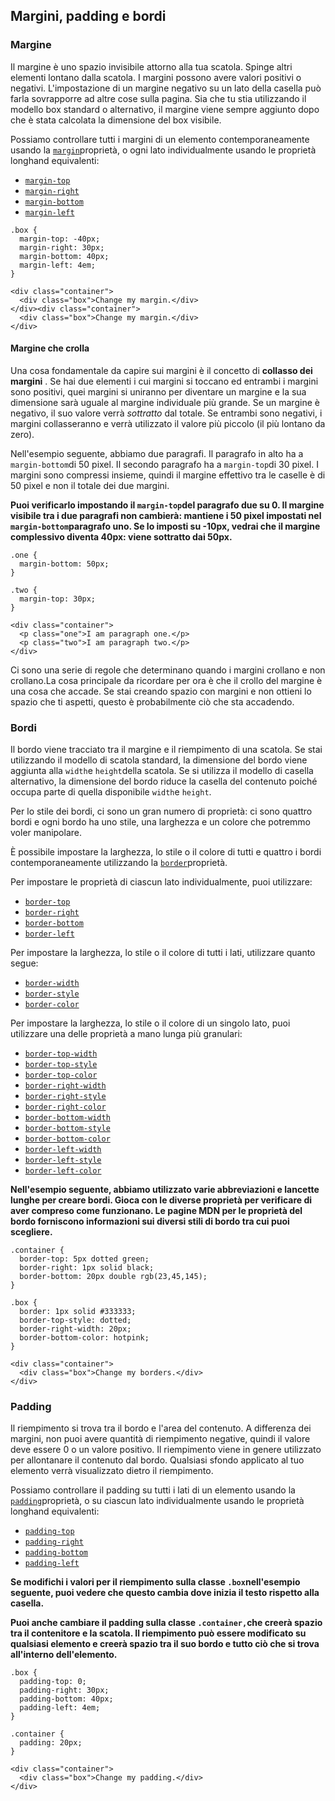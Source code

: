 ## Margini, padding e bordi

### Margine

Il margine è uno spazio invisibile attorno alla tua scatola. Spinge altri elementi lontano dalla scatola. I margini possono avere valori positivi o negativi. L'impostazione di un margine negativo su un lato della casella può farla sovrapporre ad altre cose sulla pagina. Sia che tu stia utilizzando il modello box standard o alternativo, il  margine viene sempre aggiunto dopo che è stata calcolata la dimensione  del box visibile.

Possiamo controllare tutti i margini di un elemento contemporaneamente usando la [`margin`](https://developer.mozilla.org/en-US/docs/Web/CSS/margin)proprietà, o ogni lato individualmente usando le proprietà longhand equivalenti:

- [`margin-top`](https://developer.mozilla.org/en-US/docs/Web/CSS/margin-top)
- [`margin-right`](https://developer.mozilla.org/en-US/docs/Web/CSS/margin-right)
- [`margin-bottom`](https://developer.mozilla.org/en-US/docs/Web/CSS/margin-bottom)
- [`margin-left`](https://developer.mozilla.org/en-US/docs/Web/CSS/margin-left)

```
.box {
  margin-top: -40px;
  margin-right: 30px;
  margin-bottom: 40px;
  margin-left: 4em;
}

<div class="container">
  <div class="box">Change my margin.</div>
</div><div class="container">
  <div class="box">Change my margin.</div>
</div>
```

#### Margine che crolla

Una cosa fondamentale da capire sui margini è il concetto di **collasso dei margini** . Se hai due elementi i cui margini si toccano ed entrambi i margini sono  positivi, quei margini si uniranno per diventare un margine e la sua  dimensione sarà uguale al margine individuale più grande. Se un margine è negativo, il suo valore verrà *sottratto* dal totale. Se entrambi sono negativi, i margini collasseranno e verrà utilizzato il valore più piccolo (il più lontano da zero).

Nell'esempio seguente, abbiamo due paragrafi. Il paragrafo in alto ha a `margin-bottom`di 50 pixel. Il secondo paragrafo ha a `margin-top`di 30 pixel. I margini sono compressi insieme, quindi il margine effettivo tra le caselle è di 50 pixel e non il totale dei due margini.

**Puoi verificarlo impostando il `margin-top`del paragrafo due su 0. Il margine visibile tra i due paragrafi non cambierà: mantiene i 50 pixel impostati nel `margin-bottom`paragrafo uno. Se lo imposti su -10px, vedrai che il margine complessivo diventa 40px: viene sottratto dai 50px.**

```
.one {
  margin-bottom: 50px;
}

.two {
  margin-top: 30px;
}

<div class="container">
  <p class="one">I am paragraph one.</p>
  <p class="two">I am paragraph two.</p>
</div>
```

Ci sono una serie di regole che determinano quando i margini crollano e non crollano.La cosa principale da ricordare per ora è che il crollo del margine è una cosa che accade. Se stai creando spazio con margini e non ottieni lo spazio che ti aspetti, questo è probabilmente ciò che sta accadendo.

### Bordi

Il bordo viene tracciato tra il margine e il riempimento di una scatola. Se stai utilizzando il modello di scatola standard, la dimensione del bordo viene aggiunta alla `width`e `height`della scatola. Se si utilizza il modello di casella alternativo, la dimensione del bordo  riduce la casella del contenuto poiché occupa parte di quella  disponibile `width`e `height`.

Per lo stile dei bordi, ci sono un gran numero di proprietà: ci sono  quattro bordi e ogni bordo ha uno stile, una larghezza e un colore che  potremmo voler manipolare.

È possibile impostare la larghezza, lo stile o il colore di tutti e quattro i bordi contemporaneamente utilizzando la [`border`](https://developer.mozilla.org/en-US/docs/Web/CSS/border)proprietà.

Per impostare le proprietà di ciascun lato individualmente, puoi utilizzare:

- [`border-top`](https://developer.mozilla.org/en-US/docs/Web/CSS/border-top)
- [`border-right`](https://developer.mozilla.org/en-US/docs/Web/CSS/border-right)
- [`border-bottom`](https://developer.mozilla.org/en-US/docs/Web/CSS/border-bottom)
- [`border-left`](https://developer.mozilla.org/en-US/docs/Web/CSS/border-left)

Per impostare la larghezza, lo stile o il colore di tutti i lati, utilizzare quanto segue:

- [`border-width`](https://developer.mozilla.org/en-US/docs/Web/CSS/border-width)
- [`border-style`](https://developer.mozilla.org/en-US/docs/Web/CSS/border-style)
- [`border-color`](https://developer.mozilla.org/en-US/docs/Web/CSS/border-color)

Per impostare la larghezza, lo stile o il colore di un singolo lato, puoi  utilizzare una delle proprietà a mano lunga più granulari:

- [`border-top-width`](https://developer.mozilla.org/en-US/docs/Web/CSS/border-top-width)
- [`border-top-style`](https://developer.mozilla.org/en-US/docs/Web/CSS/border-top-style)
- [`border-top-color`](https://developer.mozilla.org/en-US/docs/Web/CSS/border-top-color)
- [`border-right-width`](https://developer.mozilla.org/en-US/docs/Web/CSS/border-right-width)
- [`border-right-style`](https://developer.mozilla.org/en-US/docs/Web/CSS/border-right-style)
- [`border-right-color`](https://developer.mozilla.org/en-US/docs/Web/CSS/border-right-color)
- [`border-bottom-width`](https://developer.mozilla.org/en-US/docs/Web/CSS/border-bottom-width)
- [`border-bottom-style`](https://developer.mozilla.org/en-US/docs/Web/CSS/border-bottom-style)
- [`border-bottom-color`](https://developer.mozilla.org/en-US/docs/Web/CSS/border-bottom-color)
- [`border-left-width`](https://developer.mozilla.org/en-US/docs/Web/CSS/border-left-width)
- [`border-left-style`](https://developer.mozilla.org/en-US/docs/Web/CSS/border-left-style)
- [`border-left-color`](https://developer.mozilla.org/en-US/docs/Web/CSS/border-left-color)

**Nell'esempio seguente, abbiamo utilizzato varie abbreviazioni e lancette lunghe per creare bordi. Gioca con le diverse proprietà per verificare di aver compreso come funzionano. Le pagine MDN per le proprietà del bordo forniscono informazioni sui diversi stili di bordo tra cui puoi scegliere.**

```
.container {
  border-top: 5px dotted green;
  border-right: 1px solid black;
  border-bottom: 20px double rgb(23,45,145);
}

.box {
  border: 1px solid #333333;
  border-top-style: dotted;
  border-right-width: 20px;
  border-bottom-color: hotpink;
}

<div class="container">
  <div class="box">Change my borders.</div>
</div>
```

### Padding

Il riempimento si trova tra il bordo e l'area del contenuto. A differenza dei margini, non puoi avere quantità di riempimento negative, quindi il valore deve essere 0 o un valore positivo. Il riempimento viene in genere utilizzato per allontanare il contenuto dal bordo. Qualsiasi sfondo applicato al tuo elemento verrà visualizzato dietro il riempimento.

Possiamo controllare il padding su tutti i lati di un elemento usando la [`padding`](https://developer.mozilla.org/en-US/docs/Web/CSS/padding)proprietà, o su ciascun lato individualmente usando le proprietà longhand equivalenti:

- [`padding-top`](https://developer.mozilla.org/en-US/docs/Web/CSS/padding-top)
- [`padding-right`](https://developer.mozilla.org/en-US/docs/Web/CSS/padding-right)
- [`padding-bottom`](https://developer.mozilla.org/en-US/docs/Web/CSS/padding-bottom)
- [`padding-left`](https://developer.mozilla.org/en-US/docs/Web/CSS/padding-left)

**Se modifichi i valori per il riempimento sulla classe `.box`nell'esempio seguente, puoi vedere che questo cambia dove inizia il testo rispetto alla casella.**

**Puoi anche cambiare il padding sulla classe `.container,`che creerà spazio tra il contenitore e la scatola. Il riempimento può essere modificato su qualsiasi elemento e creerà spazio tra il suo bordo e tutto ciò che si trova all'interno dell'elemento.**

```
.box {
  padding-top: 0;
  padding-right: 30px;
  padding-bottom: 40px;
  padding-left: 4em;
}

.container {
  padding: 20px;
}

<div class="container">
  <div class="box">Change my padding.</div>
</div>
```

